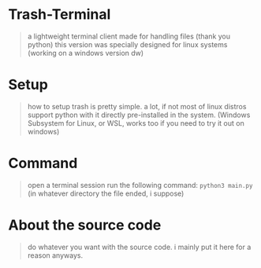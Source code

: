 # Trash-Terminal
> a lightweight terminal client made for handling files (thank you python)
> this version was specially designed for linux systems (working on a windows version dw)

# Setup
> how to setup trash is pretty simple. a lot, if not most of linux distros support python with it directly pre-installed in the system. (Windows Subsystem for Linux, or WSL, works too if you need to try it out on windows)

# Command
> open a terminal session
> run the following command: `python3 main.py` (in whatever directory the file ended, i suppose)

# About the source code
> do whatever you want with the source code. i mainly put it here for a reason anyways.
